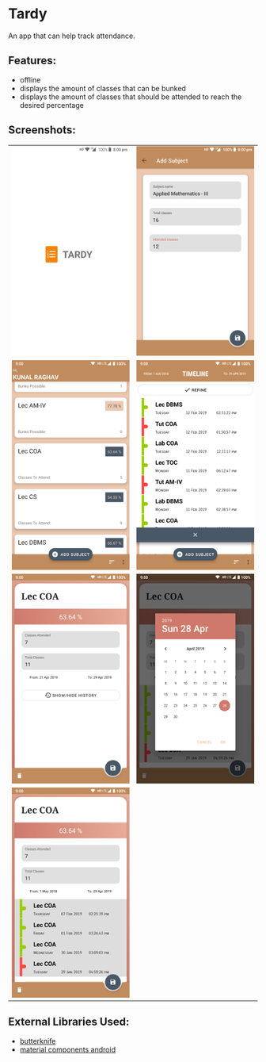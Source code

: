 # Tardy

An app that can help track attendance.

## Features:

- offline
- displays the amount of classes that can be bunked
- displays the amount of classes that should be attended to reach the desired percentage

## Screenshots:

|||
|:-:|:-:|
![](screenshots/ss_1.png) | ![](screenshots/ss_2.png)
![](screenshots/ss_31.png) | ![](screenshots/ss_21.png) 
![](screenshots/ss_4.png)| ![](screenshots/ss_61.png)
![](screenshots/ss_6.png) |

## External Libraries Used:

- [butterknife](https://github.com/JakeWharton/butterknife)
- [material components android](https://github.com/material-components/material-components-android)
